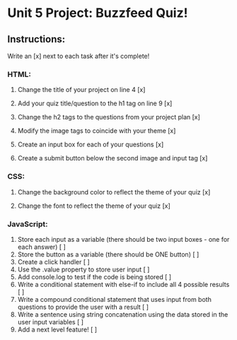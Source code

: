 # Unit 5 Project: Buzzfeed Quiz!

## Instructions:
Write an [x] next to each task after it's complete!

### HTML:
1. Change the title of your project on line 4 [x]

2. Add your quiz title/question to the h1 tag on line 9 [x]

3. Change the h2 tags to the questions from your project plan [x]

4. Modify the image tags to coincide with your theme [x]

5. Create an input box for each of your questions [x]

6. Create a submit button below the second image and input tag [x]

### CSS:
1. Change the background color to reflect the theme of your quiz [x]

2. Change the font to reflect the theme of your quiz [x]

### JavaScript:
1. Store each input as a variable (there should be two input boxes - one for each answer) [ ]
2. Store the button as a variable (there should be ONE button) [ ]
3. Create a click handler [ ]
4. Use the .value property to store user input [ ]
5. Add console.log to test if the code is being stored [ ]
6. Write a conditional statement with else-if to include all 4 possible results [ ]
7. Write a compound conditional statement that uses input from both questions to provide the user with a result [ ]
8. Write a sentence using string concatenation using the data stored in the user input variables [ ]
9. Add a next level feature! [ ]